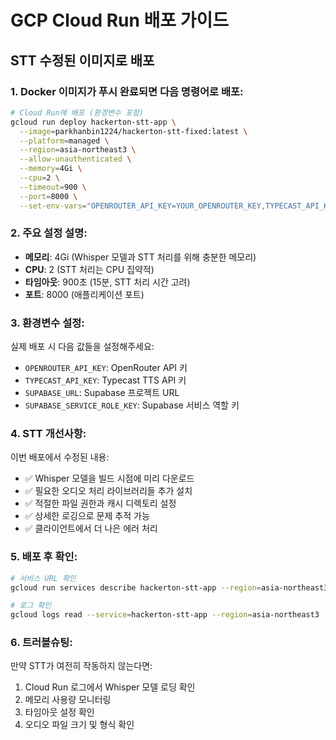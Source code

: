 # GCP Cloud Run 배포 가이드

## STT 수정된 이미지로 배포

### 1. Docker 이미지가 푸시 완료되면 다음 명령어로 배포:

```bash
# Cloud Run에 배포 (환경변수 포함)
gcloud run deploy hackerton-stt-app \
  --image=parkhanbin1224/hackerton-stt-fixed:latest \
  --platform=managed \
  --region=asia-northeast3 \
  --allow-unauthenticated \
  --memory=4Gi \
  --cpu=2 \
  --timeout=900 \
  --port=8000 \
  --set-env-vars="OPENROUTER_API_KEY=YOUR_OPENROUTER_KEY,TYPECAST_API_KEY=YOUR_TYPECAST_KEY,SUPABASE_URL=YOUR_SUPABASE_URL,SUPABASE_SERVICE_ROLE_KEY=YOUR_SUPABASE_KEY"
```

### 2. 주요 설정 설명:

- **메모리**: 4Gi (Whisper 모델과 STT 처리를 위해 충분한 메모리)
- **CPU**: 2 (STT 처리는 CPU 집약적)
- **타임아웃**: 900초 (15분, STT 처리 시간 고려)
- **포트**: 8000 (애플리케이션 포트)

### 3. 환경변수 설정:

실제 배포 시 다음 값들을 설정해주세요:

- `OPENROUTER_API_KEY`: OpenRouter API 키
- `TYPECAST_API_KEY`: Typecast TTS API 키
- `SUPABASE_URL`: Supabase 프로젝트 URL
- `SUPABASE_SERVICE_ROLE_KEY`: Supabase 서비스 역할 키

### 4. STT 개선사항:

이번 배포에서 수정된 내용:

- ✅ Whisper 모델을 빌드 시점에 미리 다운로드
- ✅ 필요한 오디오 처리 라이브러리들 추가 설치
- ✅ 적절한 파일 권한과 캐시 디렉토리 설정
- ✅ 상세한 로깅으로 문제 추적 가능
- ✅ 클라이언트에서 더 나은 에러 처리

### 5. 배포 후 확인:

```bash
# 서비스 URL 확인
gcloud run services describe hackerton-stt-app --region=asia-northeast3

# 로그 확인
gcloud logs read --service=hackerton-stt-app --region=asia-northeast3
```

### 6. 트러블슈팅:

만약 STT가 여전히 작동하지 않는다면:

1. Cloud Run 로그에서 Whisper 모델 로딩 확인
2. 메모리 사용량 모니터링
3. 타임아웃 설정 확인
4. 오디오 파일 크기 및 형식 확인
